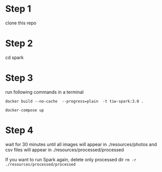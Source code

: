 # Step 1

clone this repo

# Step 2

cd spark

# Step 3

run following commands in a terminal

`docker build --no-cache  --progress=plain  -t tiw-spark:3.0 .`

`docker-compose up`

# Step 4

wait for 30 minutes until all images will appear in ./resources/photos
and csv files will appear in ./resources/processed/processed

If you want to run Spark again, delete only processed dir
`rm -r ./resources/processed/processed`
